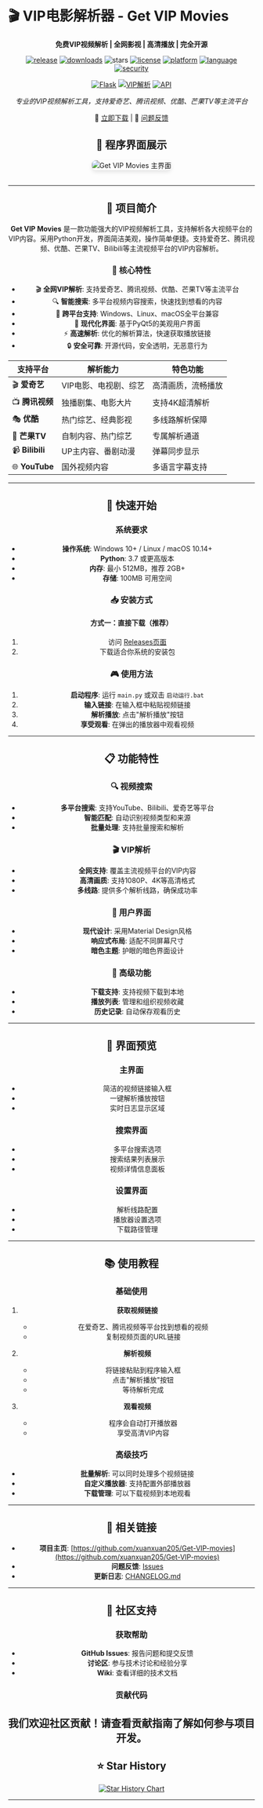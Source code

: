 # 🎬 VIP电影解析器 - Get VIP Movies

<div align="center">

**免费VIP视频解析 | 全网影视 | 高清播放 | 完全开源**

[![release](https://img.shields.io/badge/release-v2.1.1-blue?style=flat-square)](https://github.com/xuanxuan205/Get-VIP-movies/releases) [![downloads](https://img.shields.io/badge/downloads-5k+-brightgreen?style=flat-square)](https://github.com/xuanxuan205/Get-VIP-movies) ![stars](https://img.shields.io/github/stars/xuanxuan205/Get-VIP-movies?style=flat-square) [![license](https://img.shields.io/badge/license-MIT-green?style=flat-square)](./LICENSE) [![platform](https://img.shields.io/badge/platform-Windows%20%7C%20Linux%20%7C%20macOS-lightgrey?style=flat-square)](https://github.com/xuanxuan205/Get-VIP-movies) [![language](https://img.shields.io/badge/language-Python-blue?style=flat-square&logo=python&logoColor=white)](https://www.python.org/) [![security](https://img.shields.io/badge/security-verified-success?style=flat-square&logo=shield&logoColor=white)](https://github.com/xuanxuan205/Get-VIP-movies)

[![Flask](https://img.shields.io/badge/Flask-2.3.3-000000?style=flat-square&logo=flask&logoColor=white)](https://flask.palletsprojects.com/) [![VIP解析](https://img.shields.io/badge/VIP解析-全网支持-red?style=flat-square&logo=video&logoColor=white)](https://github.com/xuanxuan205/Get-VIP-movies) [![API](https://img.shields.io/badge/API-RESTful-orange?style=flat-square)](https://github.com/xuanxuan205/Get-VIP-movies)

*专业的VIP视频解析工具，支持爱奇艺、腾讯视频、优酷、芒果TV等主流平台*

🚀 [立即下载](https://github.com/xuanxuan205/Get-VIP-movies/releases/latest) | 🐛 [问题反馈](https://github.com/xuanxuan205/Get-VIP-movies/issues)

## 📸 程序界面展示

<div align="center">
<img src="./images/app-screenshot.png" alt="Get VIP Movies 主界面" style="border-radius: 8px; box-shadow: 0 4px 8px rgba(0,0,0,0.1);" />
</div>

<br>

---

## 🎯 项目简介

**Get VIP Movies** 是一款功能强大的VIP视频解析工具，支持解析各大视频平台的VIP内容。采用Python开发，界面简洁美观，操作简单便捷。支持爱奇艺、腾讯视频、优酷、芒果TV、Bilibili等主流视频平台的VIP内容解析。

### 🌟 核心特性

- 🎬 **全网VIP解析**: 支持爱奇艺、腾讯视频、优酷、芒果TV等主流平台
- 🔍 **智能搜索**: 多平台视频内容搜索，快速找到想看的内容  
- 📱 **跨平台支持**: Windows、Linux、macOS全平台兼容
- 🎨 **现代化界面**: 基于PyQt5的美观用户界面
- ⚡ **高速解析**: 优化的解析算法，快速获取播放链接
- 🔒 **安全可靠**: 开源代码，安全透明，无恶意行为

| 支持平台 | 解析能力 | 特色功能 |
|---------|---------|---------| 
| 🎬 **爱奇艺** | VIP电影、电视剧、综艺 | 高清画质，流畅播放 |
| 📺 **腾讯视频** | 独播剧集、电影大片 | 支持4K超清解析 |
| 🎭 **优酷** | 热门综艺、经典影视 | 多线路解析保障 |
| 🥭 **芒果TV** | 自制内容、热门综艺 | 专属解析通道 |
| 📹 **Bilibili** | UP主内容、番剧动漫 | 弹幕同步显示 |
| 🌐 **YouTube** | 国外视频内容 | 多语言字幕支持 |

---

## 🚀 快速开始

### 系统要求

- **操作系统**: Windows 10+ / Linux / macOS 10.14+
- **Python**: 3.7 或更高版本
- **内存**: 最小 512MB，推荐 2GB+
- **存储**: 100MB 可用空间

### 📥 安装方式

#### 方式一：直接下载（推荐）

1. 访问 [Releases页面](https://github.com/xuanxuan205/Get-VIP-movies/releases/latest)
2. 下载适合你系统的安装包

### 🎮 使用方法

1. **启动程序**: 运行 `main.py` 或双击 `启动运行.bat`
2. **输入链接**: 在输入框中粘贴视频链接
3. **解析播放**: 点击"解析播放"按钮
4. **享受观看**: 在弹出的播放器中观看视频

---

## 📋 功能特性

### 🔍 视频搜索

- **多平台搜索**: 支持YouTube、Bilibili、爱奇艺等平台
- **智能匹配**: 自动识别视频类型和来源
- **批量处理**: 支持批量搜索和解析

### 🎬 VIP解析

- **全网支持**: 覆盖主流视频平台的VIP内容
- **高清画质**: 支持1080P、4K等高清格式
- **多线路**: 提供多个解析线路，确保成功率

### 📱 用户界面

- **现代设计**: 采用Material Design风格
- **响应式布局**: 适配不同屏幕尺寸
- **暗色主题**: 护眼的暗色界面设计

### 🔧 高级功能

- **下载支持**: 支持视频下载到本地
- **播放列表**: 管理和组织视频收藏
- **历史记录**: 自动保存观看历史

---

## 🎨 界面预览

### 主界面
- 简洁的视频链接输入框
- 一键解析播放按钮
- 实时日志显示区域

### 搜索界面
- 多平台搜索选项
- 搜索结果列表展示
- 视频详情信息面板

### 设置界面
- 解析线路配置
- 播放器设置选项
- 下载路径管理

---

## 📚 使用教程

### 基础使用

1. **获取视频链接**
   - 在爱奇艺、腾讯视频等平台找到想看的视频
   - 复制视频页面的URL链接

2. **解析视频**
   - 将链接粘贴到程序输入框
   - 点击"解析播放"按钮
   - 等待解析完成

3. **观看视频**
   - 程序会自动打开播放器
   - 享受高清VIP内容

### 高级技巧

- **批量解析**: 可以同时处理多个视频链接
- **自定义播放器**: 支持配置外部播放器
- **下载管理**: 可以下载视频到本地观看

---
## 🔗 相关链接

- **项目主页**: [https://github.com/xuanxuan205/Get-VIP-movies](https://github.com/xuanxuan205/Get-VIP-movies)
- **问题反馈**: [Issues](https://github.com/xuanxuan205/Get-VIP-movies/issues)
- **更新日志**: [CHANGELOG.md](CHANGELOG.md)

---

## 🤝 社区支持

### 获取帮助

- **GitHub Issues**: 报告问题和提交反馈
- **讨论区**: 参与技术讨论和经验分享
- **Wiki**: 查看详细的技术文档

### 贡献代码

我们欢迎社区贡献！请查看贡献指南了解如何参与项目开发。
---

## ⭐ Star History

[![Star History Chart](https://api.star-history.com/svg?repos=xuanxuan205/Get-VIP-movies&type=Date)](https://star-history.com/#xuanxuan205/Get-VIP-movies&Date)

---
